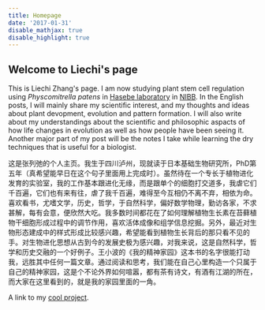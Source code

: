 ```yaml
---
title: Homepage
date: '2017-01-31'
disable_mathjax: true
disable_highlight: true
---
```


## Welcome to Liechi's page

This is Liechi Zhang's page. I am now studying plant stem cell regulation using *Physcomitrella patens* in [Hasebe laboratory](http://www.nibb.ac.jp/~evodevo/index_EN.html) in [NIBB](http://www.nibb.ac.jp). In the English posts, I will mainly share my scientific interest, and my thoughts and ideas about plant devopment, evolution and pattern formation. I will also write about my understandings about the scientific and philosophic aspacts of how life changes in evolution as well as how people have been seeing it. Another major part of my post will be the notes I take while learning the dry techniques that is useful for a biologist.

这是张列弛的个人主页。我生于四川泸州，现就读于日本基础生物研究所，PhD第五年（真希望能早日在这个句子里面用上完成时）。虽然待在一个专长于植物进化发育的实验室，我的工作基本跟进化无缘，而是跟单个的细胞打交道多，我虐它们千百遍，它们也有来有往，虐了我千百遍，难得至今互相仍不离不弃，相依为命。喜欢看书，尤嗜文学，历史，哲学，于自然科学，偏好数学物理，勤访各家，不求甚解，每有会意，便欣然大吃。我多数时间都花在了如何理解植物生长素在苔藓植物干细胞形成过程中的调节作用，喜欢活体成像和组学信息挖掘。另外，最近对生物形态建成中的样式形成比较感兴趣，希望能看到植物生长背后的那只看不见的手。对生物进化思想从古到今的发展史极为感兴趣，对我来说，这是自然科学，哲学和历史交融的一个好例子。王小波的《我的精神家园》这本书的名字很能打动我，远胜其中任何一篇文章。通过阅读和思考，我们能在自己心里构造一个只属于自己的精神家园，这是个不论外界如何喧嚣，都有茶有诗文，有酒有江湖的所在，而大家在这里看到的，就是我的家园里面的一角。

A link to my [cool project](/cool/).